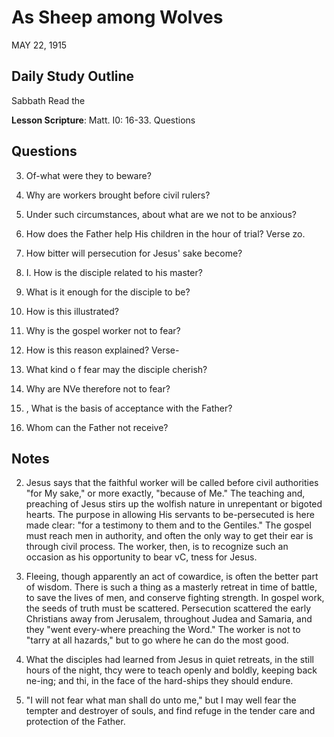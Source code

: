 # As Sheep among Wolves
MAY 22, 1915

## Daily Study Outline

Sabbath Read the

**Lesson Scripture**: Matt. I0: 16-33. Questions

## Questions

3. Of-what were they to beware? 

4. Why are workers brought before civil rulers? 

5. Under such circumstances, about what are we not to be anxious? 

6. How does the Father help His children in the hour of trial? Verse zo.

7. How bitter will persecution for Jesus' sake become? 

4. I. How is the disciple related to his master? 

12. What is it enough for the disciple to be? 

25. How is this illustrated?

13. Why is the gospel worker not to fear? 

14. How is this reason explained? Verse-

15. What kind o f fear may the disciple cherish? 

17. Why are NVe therefore not to fear? 

18. , What is the basis of acceptance with the Father? 

19. Whom can the Father not receive? 

## Notes

2. Jesus says that the faithful worker will be called before civil authorities "for My sake," or more exactly, "because of Me." The teaching and, preaching of Jesus stirs up the wolfish nature in unrepentant or bigoted hearts. The purpose in allowing His servants to be-persecuted is here made clear: "for a testimony to them and to the Gentiles." The gospel must reach men in authority, and often the only way to get their ear is through civil process. The worker, then, is to recognize such an occasion as his opportunity to bear vC, tness for Jesus.

4. Fleeing, though apparently an act of cowardice, is often the better part of wisdom. There is such a thing as a masterly retreat in time of battle, to save the lives of men, and conserve fighting strength. In gospel work, the seeds of truth must be scattered. Persecution scattered the early Christians away from Jerusalem, throughout Judea and Samaria, and they "went every-where preaching the Word." The worker is not to "tarry at all hazards," but to go where he can do the most good.

5. What the disciples had learned from Jesus in quiet retreats, in the still hours of the night, thcy were to teach openly and boldly, keeping back ne-ing; and thi, in the face of the hard-ships they should endure.

6. "I will not fear what man shall do unto me," but I may well fear the tempter and destroyer of souls, and find refuge in the tender care and protection of the Father.
